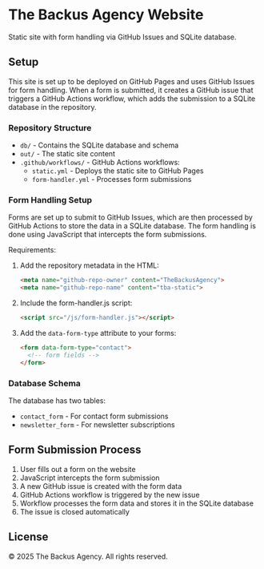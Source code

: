 # The Backus Agency Website

Static site with form handling via GitHub Issues and SQLite database.

## Setup

This site is set up to be deployed on GitHub Pages and uses GitHub Issues for form handling. When a form is submitted, it creates a GitHub issue that triggers a GitHub Actions workflow, which adds the submission to a SQLite database in the repository.

### Repository Structure

- `db/` - Contains the SQLite database and schema
- `out/` - The static site content
- `.github/workflows/` - GitHub Actions workflows:
  - `static.yml` - Deploys the static site to GitHub Pages
  - `form-handler.yml` - Processes form submissions

### Form Handling Setup

Forms are set up to submit to GitHub Issues, which are then processed by GitHub Actions to store the data in a SQLite database. The form handling is done using JavaScript that intercepts the form submissions.

Requirements:
1. Add the repository metadata in the HTML:
   ```html
   <meta name="github-repo-owner" content="TheBackusAgency">
   <meta name="github-repo-name" content="tba-static">
   ```

2. Include the form-handler.js script:
   ```html
   <script src="/js/form-handler.js"></script>
   ```

3. Add the `data-form-type` attribute to your forms:
   ```html
   <form data-form-type="contact">
     <!-- form fields -->
   </form>
   ```

### Database Schema

The database has two tables:
- `contact_form` - For contact form submissions
- `newsletter_form` - For newsletter subscriptions

## Form Submission Process

1. User fills out a form on the website
2. JavaScript intercepts the form submission
3. A new GitHub issue is created with the form data
4. GitHub Actions workflow is triggered by the new issue
5. Workflow processes the form data and stores it in the SQLite database
6. The issue is closed automatically

## License

© 2025 The Backus Agency. All rights reserved.